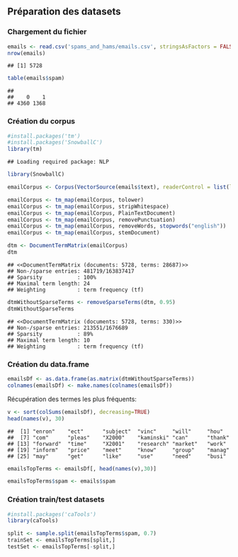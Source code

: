 ## Préparation des datasets

### Chargement du fichier


```r
emails <- read.csv('spams_and_hams/emails.csv', stringsAsFactors = FALSE)
nrow(emails)
```

```
## [1] 5728
```

```r
table(emails$spam)
```

```
## 
##    0    1 
## 4360 1368
```

### Création du corpus


```r
#install.packages('tm')
#install.packages('SnowballC')
library(tm)
```

```
## Loading required package: NLP
```

```r
library(SnowballC)
```


```r
emailCorpus <- Corpus(VectorSource(emails$text), readerControl = list(language = 'en'))
```


```r
emailCorpus <- tm_map(emailCorpus, tolower)
emailCorpus <- tm_map(emailCorpus, stripWhitespace)
emailCorpus <- tm_map(emailCorpus, PlainTextDocument)
emailCorpus <- tm_map(emailCorpus, removePunctuation)
emailCorpus <- tm_map(emailCorpus, removeWords, stopwords("english"))
emailCorpus <- tm_map(emailCorpus, stemDocument)
```


```r
dtm <- DocumentTermMatrix(emailCorpus)
dtm
```

```
## <<DocumentTermMatrix (documents: 5728, terms: 28687)>>
## Non-/sparse entries: 481719/163837417
## Sparsity           : 100%
## Maximal term length: 24
## Weighting          : term frequency (tf)
```


```r
dtmWithoutSparseTerms <- removeSparseTerms(dtm, 0.95)
dtmWithoutSparseTerms
```

```
## <<DocumentTermMatrix (documents: 5728, terms: 330)>>
## Non-/sparse entries: 213551/1676689
## Sparsity           : 89%
## Maximal term length: 10
## Weighting          : term frequency (tf)
```

### Création du data.frame


```r
emailsDf <- as.data.frame(as.matrix(dtmWithoutSparseTerms))
colnames(emailsDf) <- make.names(colnames(emailsDf))
```

Récupération des termes les plus fréquents:

```r
v <- sort(colSums(emailsDf), decreasing=TRUE)
head(names(v), 30)
```

```
##  [1] "enron"    "ect"      "subject"  "vinc"     "will"     "hou"     
##  [7] "com"      "pleas"    "X2000"    "kaminski" "can"      "thank"   
## [13] "forward"  "time"     "X2001"    "research" "market"   "work"    
## [19] "inform"   "price"    "meet"     "know"     "group"    "manag"   
## [25] "may"      "get"      "like"     "use"      "need"     "busi"
```


```r
emailsTopTerms <- emailsDf[, head(names(v),30)]
```


```r
emailsTopTerms$spam <- emails$spam
```

### Création train/test datasets


```r
#install.packages('caTools')
library(caTools)
```


```r
split <- sample.split(emailsTopTerms$spam, 0.7)
trainSet <- emailsTopTerms[split,]
testSet <- emailsTopTerms[-split,]
```



